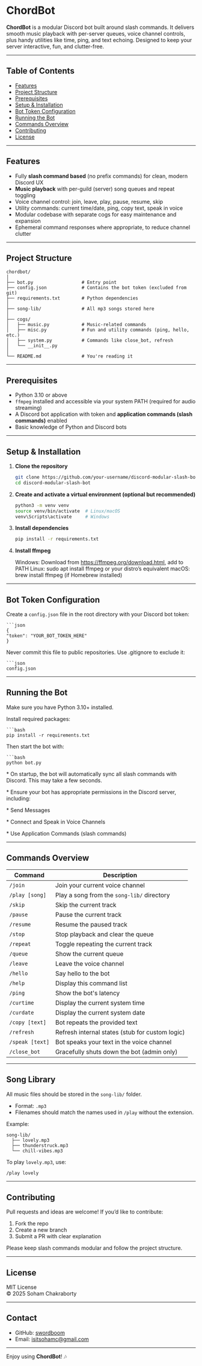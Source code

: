 # ChordBot

**ChordBot** is a modular Discord bot built around slash commands. It delivers smooth music playback with per-server queues, voice channel controls, plus handy utilities like time, ping, and text echoing. Designed to keep your server interactive, fun, and clutter-free.

---

## Table of Contents

- [Features](#features)  
- [Project Structure](#project-structure)  
- [Prerequisites](#prerequisites)  
- [Setup & Installation](#setup--installation)  
- [Bot Token Configuration](#bot-token-configuration)  
- [Running the Bot](#running-the-bot)  
- [Commands Overview](#commands-overview)  
- [Contributing](#contributing)  
- [License](#license)  

---

## Features

- Fully **slash command based** (no prefix commands) for clean, modern Discord UX  
- **Music playback** with per-guild (server) song queues and repeat toggling  
- Voice channel control: join, leave, play, pause, resume, skip  
- Utility commands: current time/date, ping, copy text, speak in voice  
- Modular codebase with separate cogs for easy maintenance and expansion  
- Ephemeral command responses where appropriate, to reduce channel clutter  

---

## Project Structure

```
chordbot/
│
├── bot.py                  # Entry point
├── config.json             # Contains the bot token (excluded from git)
├── requirements.txt        # Python dependencies
│
├── song-lib/               # All mp3 songs stored here
│
├── cogs/
│   ├── music.py            # Music-related commands
│   ├── misc.py             # Fun and utility commands (ping, hello, etc.)
│   ├── system.py           # Commands like close_bot, refresh
│   └── __init__.py
│
└── README.md               # You're reading it
```

---

## Prerequisites

- Python 3.10 or above  
- `ffmpeg` installed and accessible via your system PATH (required for audio streaming)  
- A Discord bot application with token and **application commands (slash commands)** enabled  
- Basic knowledge of Python and Discord bots  

---

## Setup & Installation

1. **Clone the repository**

   ```bash
   git clone https://github.com/your-username/discord-modular-slash-bot.git
   cd discord-modular-slash-bot
2. **Create and activate a virtual environment (optional but recommended)**

   ```bash
   python3 -m venv venv
   source venv/bin/activate  # Linux/macOS
   venv\Scripts\activate     # Windows

3. **Install dependencies**

   ```bash
   pip install -r requirements.txt

4. **Install ffmpeg**
   
   Windows: Download from https://ffmpeg.org/download.html, add to PATH
   Linux: sudo apt install ffmpeg or your distro’s equivalent
   macOS: brew install ffmpeg (if Homebrew installed)

---

## Bot Token Configuration

Create a `config.json` file in the root directory with your Discord bot token:

    ```json
    {
    "token": "YOUR_BOT_TOKEN_HERE"
    }
Never commit this file to public repositories. Use .gitignore to exclude it:

    ```json
    config.json

---

## Running the Bot

Make sure you have Python 3.10+ installed.

Install required packages:

    ```bash
    pip install -r requirements.txt

Then start the bot with:

    ```bash
    python bot.py

\* On startup, the bot will automatically sync all slash commands with Discord. This may take a few seconds.

\* Ensure your bot has appropriate permissions in the Discord server, including:

\* Send Messages

\* Connect and Speak in Voice Channels

\* Use Application Commands (slash commands)

---

## Commands Overview

| Command          | Description                                        |
|------------------|----------------------------------------------------|
| `/join`          | Join your current voice channel                    |
| `/play [song]`   | Play a song from the `song-lib/` directory         |
| `/skip`          | Skip the current track                             |
| `/pause`         | Pause the current track                            |
| `/resume`        | Resume the paused track                            |
| `/stop`          | Stop playback and clear the queue                  |
| `/repeat`        | Toggle repeating the current track                 |
| `/queue`         | Show the current queue                             |
| `/leave`         | Leave the voice channel                            |
| `/hello`         | Say hello to the bot                               |
| `/help`          | Display this command list                          |
| `/ping`          | Show the bot's latency                             |
| `/curtime`       | Display the current system time                    |
| `/curdate`       | Display the current system date                    |
| `/copy [text]`   | Bot repeats the provided text                      |
| `/refresh`       | Refresh internal states (stub for custom logic)    |
| `/speak [text]`  | Bot speaks your text in the voice channel          |
| `/close_bot`     | Gracefully shuts down the bot (admin only)         |

---

## Song Library

All music files should be stored in the `song-lib/` folder.

- Format: `.mp3`
- Filenames should match the names used in `/play` without the extension.

Example:
```
song-lib/
  ├── lovely.mp3
  ├── thunderstruck.mp3
  └── chill-vibes.mp3
```

To play `lovely.mp3`, use:

```bash
/play lovely
```

---

## Contributing

Pull requests and ideas are welcome! If you’d like to contribute:

1. Fork the repo
2. Create a new branch
3. Submit a PR with clear explanation

Please keep slash commands modular and follow the project structure.

---

## License

MIT License  
© 2025 Soham Chakraborty

---

## Contact

- GitHub: [swordboom](https://github.com/swordboom)
- Email: isitsohamc@gmail.com

---

Enjoy using **ChordBot**! 🎶  

